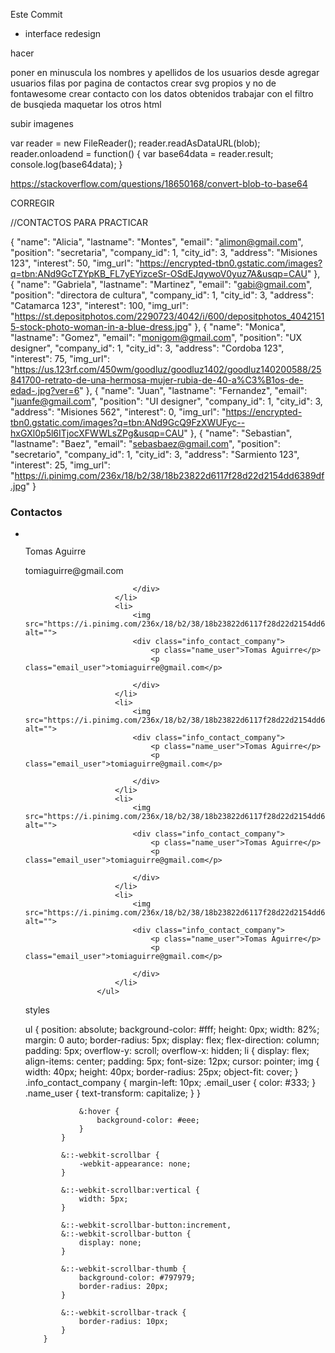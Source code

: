 Este Commit

* interface redesign



hacer

poner en minuscula los nombres y apellidos de los usuarios desde agregar usuarios
filas por pagina de contactos
crear svg propios y no de fontawesome
crear contacto con los datos obtenidos
trabajar con el filtro de busqieda
maquetar los otros html


subir imagenes

 var reader = new FileReader();
 reader.readAsDataURL(blob); 
 reader.onloadend = function() {
     var base64data = reader.result;                
     console.log(base64data);
 }

 https://stackoverflow.com/questions/18650168/convert-blob-to-base64

CORREGIR 


//CONTACTOS PARA PRACTICAR

{
    "name": "Alicia",
    "lastname": "Montes",
    "email": "alimon@gmail.com",
    "position": "secretaria",
    "company_id": 1,
    "city_id": 3,
    "address": "Misiones 123",
    "interest": 50,
    "img_url": "https://encrypted-tbn0.gstatic.com/images?q=tbn:ANd9GcTZYpKB_FL7yEYizceSr-OSdEJqywoV0yuz7A&usqp=CAU"
},
{
    "name": "Gabriela",
    "lastname": "Martinez",
    "email": "gabi@gmail.com",
    "position": "directora de cultura",
    "company_id": 1,
    "city_id": 3,
    "address": "Catamarca 123",
    "interest": 100,
    "img_url": "https://st.depositphotos.com/2290723/4042/i/600/depositphotos_40421515-stock-photo-woman-in-a-blue-dress.jpg"
},
{
    "name": "Monica",
    "lastname": "Gomez",
    "email": "monigom@gmail.com",
    "position": "UX designer",
    "company_id": 1,
    "city_id": 3,
    "address": "Cordoba 123",
    "interest": 75,
    "img_url": "https://us.123rf.com/450wm/goodluz/goodluz1402/goodluz140200588/25841700-retrato-de-una-hermosa-mujer-rubia-de-40-a%C3%B1os-de-edad-.jpg?ver=6"
},
{
    "name": "Juan",
    "lastname": "Fernandez",
    "email": "juanfe@gmail.com",
    "position": "UI designer",
    "company_id": 1,
    "city_id": 3,
    "address": "Misiones 562",
    "interest": 0,
    "img_url": "https://encrypted-tbn0.gstatic.com/images?q=tbn:ANd9GcQ9FzXWUFyc--hxGXl0p5l6ITjocXFWWLsZPg&usqp=CAU"
},
{
    "name": "Sebastian",
    "lastname": "Baez",
    "email": "sebasbaez@gmail.com",
    "position": "secretario",
    "company_id": 1,
    "city_id": 3,
    "address": "Sarmiento 123",
    "interest": 25,
    "img_url": "https://i.pinimg.com/236x/18/b2/38/18b23822d6117f28d22d2154dd6389df.jpg"
}



<h3>Contactos</h3>
                    <ul>
                        <li>
                            <img src="https://i.pinimg.com/236x/18/b2/38/18b23822d6117f28d22d2154dd6389df.jpg" alt="">
                            <div class="info_contact_company">
                                <p class="name_user">Tomas Aguirre</p>
                                <p class="email_user">tomiaguirre@gmail.com</p>

                            </div>
                        </li>
                        <li>
                            <img src="https://i.pinimg.com/236x/18/b2/38/18b23822d6117f28d22d2154dd6389df.jpg" alt="">
                            <div class="info_contact_company">
                                <p class="name_user">Tomas Aguirre</p>
                                <p class="email_user">tomiaguirre@gmail.com</p>

                            </div>
                        </li>
                        <li>
                            <img src="https://i.pinimg.com/236x/18/b2/38/18b23822d6117f28d22d2154dd6389df.jpg" alt="">
                            <div class="info_contact_company">
                                <p class="name_user">Tomas Aguirre</p>
                                <p class="email_user">tomiaguirre@gmail.com</p>

                            </div>
                        </li>
                        <li>
                            <img src="https://i.pinimg.com/236x/18/b2/38/18b23822d6117f28d22d2154dd6389df.jpg" alt="">
                            <div class="info_contact_company">
                                <p class="name_user">Tomas Aguirre</p>
                                <p class="email_user">tomiaguirre@gmail.com</p>

                            </div>
                        </li>
                        <li>
                            <img src="https://i.pinimg.com/236x/18/b2/38/18b23822d6117f28d22d2154dd6389df.jpg" alt="">
                            <div class="info_contact_company">
                                <p class="name_user">Tomas Aguirre</p>
                                <p class="email_user">tomiaguirre@gmail.com</p>

                            </div>
                        </li>
                    </ul>

styles


ul {
            position: absolute;
            background-color: #fff;
            height: 0px;
            width: 82%;
            margin: 0 auto;
            border-radius: 5px;
            display: flex;
            flex-direction: column;
            padding: 5px;
            overflow-y: scroll;
            overflow-x: hidden;
            li {
                display: flex;
                align-items: center;
                padding: 5px;
                font-size: 12px;
                cursor: pointer;
                img {
                    width: 40px;
                    height: 40px;
                    border-radius: 25px;
                    object-fit: cover;
                }
                .info_contact_company {
                    margin-left: 10px;
                    .email_user {
                        color: #333;
                    }
                    .name_user {
                        text-transform: capitalize;
                    }
                }

                &:hover {
                    background-color: #eee;
                }
            }

            &::-webkit-scrollbar {
                -webkit-appearance: none;
            }

            &::-webkit-scrollbar:vertical {
                width: 5px;
            }

            &::-webkit-scrollbar-button:increment,
            &::-webkit-scrollbar-button {
                display: none;
            }

            &::-webkit-scrollbar-thumb {
                background-color: #797979;
                border-radius: 20px;
            }

            &::-webkit-scrollbar-track {
                border-radius: 10px;
            }
        }